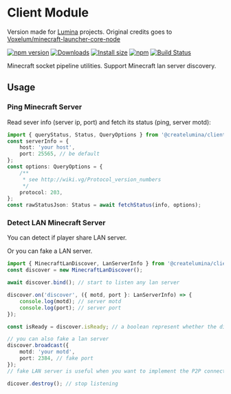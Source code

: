 # Client Module

Version made for [Lumina](https://github.com/CreateLumina) projects. Original credits goes to [Voxelum/minecraft-launcher-core-node](https://github.com/Voxelum/minecraft-launcher-core-node)

[![npm version](https://img.shields.io/npm/v/@createlumina/client.svg)](https://www.npmjs.com/package/@createlumina/client)
[![Downloads](https://img.shields.io/npm/dm/@createlumina/client.svg)](https://npmjs.com/@createlumina/client)
[![Install size](https://packagephobia.now.sh/badge?p=@createlumina/client)](https://packagephobia.now.sh/result?p=@createlumina/client)
[![npm](https://img.shields.io/npm/l/@createlumina/minecraft-launcher-core.svg)](https://github.com/CreateLumina/minecraft-utils/blob/master/LICENSE)
[![Build Status](https://github.com/CreateLumina/minecraft-utils/workflows/Build/badge.svg)](https://github.com/CreateLumina/minecraft-utils/actions?query=workflow%3ABuild)

Minecraft socket pipeline utilities. Support Minecraft lan server discovery.

## Usage

### Ping Minecraft Server

Read sever info (server ip, port) and fetch its status (ping, server motd):

```ts
import { queryStatus, Status, QueryOptions } from '@createlumina/client';
const serverInfo = {
    host: 'your host',
    port: 25565, // be default
};
const options: QueryOptions = {
    /**
     * see http://wiki.vg/Protocol_version_numbers
     */
    protocol: 203,
};
const rawStatusJson: Status = await fetchStatus(info, options);
```

### Detect LAN Minecraft Server

You can detect if player share LAN server.

Or you can fake a LAN server.

```ts
import { MinecraftLanDiscover, LanServerInfo } from '@createlumina/client';
const discover = new MinecraftLanDiscover();

await discover.bind(); // start to listen any lan server

discover.on('discover', ({ motd, port }: LanServerInfo) => {
    console.log(motd); // server motd
    console.log(port); // server port
});

const isReady = discover.isReady; // a boolean represent whether the discover is ready to use

// you can also fake a lan server
discover.broadcast({
    motd: 'your motd',
    port: 2384, // fake port
});
// fake LAN server is useful when you want to implement the P2P connection between two players

dicover.destroy(); // stop listening
```
